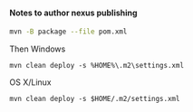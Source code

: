 #### Notes to author nexus publishing
```bash
mvn -B package --file pom.xml
```
Then
Windows
```
mvn clean deploy -s %HOME%\.m2\settings.xml
```
OS X/Linux
```
mvn clean deploy -s $HOME/.m2/settings.xml
```
